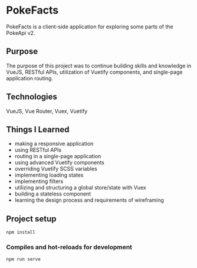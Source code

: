 # PokeFacts

PokeFacts is a client-side application for exploring some parts of the PokeApi v2.

## Purpose

The purpose of this project was to continue building skills and knowledge in VueJS, RESTful APIs, utilization of Vuetify components, and single-page application routing.

## Technologies

VueJS, Vue Router, Vuex, Vuetify

## Things I Learned

- making a responsive application
- using RESTful APIs
- routing in a single-page application
- using advanced Vuetify components
- overriding Vuetify SCSS variables
- implementing loading states
- implementing filters
- utilizing and structuring a global store/state with Vuex
- building a stateless component
- learning the design process and requirements of wireframing

## Project setup
```
npm install
```

### Compiles and hot-reloads for development
```
npm run serve
```
